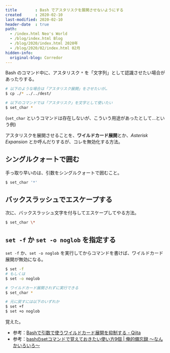 ```yaml
---
title        : Bash でアスタリスクを展開させないようにする
created      : 2020-02-10
last-modified: 2020-02-10
header-date  : true
path:
  - /index.html Neo's World
  - /blog/index.html Blog
  - /blog/2020/index.html 2020年
  - /blog/2020/02/index.html 02月
hidden-info:
  original-blog: Corredor
---
```


Bash のコマンド中に、アスタリスク `*` を「文字列」として認識させたい場合があったりする。

```bash
# 以下のような場合は「アスタリスク展開」をさせたいが…
$ cp ./* ../../dest/

# 以下のコマンドでは「アスタリスク」を文字として使いたい
$ set_char *
```

(`set_char` というコマンドは存在しないが、こういう用途があったとして…という例)

アスタリスクを展開させることを、**ワイルドカード展開**とか、*Asterisk Expansion* とか呼んだりするが、コレを無効化する方法。

## シングルクォートで囲む

手っ取り早いのは、引数をシングルクォートで囲むこと。

```bash
$ set_char '*'
```

## バックスラッシュでエスケープする

次に、バックスラッシュ文字を付与してエスケープしてやる方法。

```bash
$ set_char \*
```

## `set -f` か `set -o noglob` を指定する

`set -f` か、`set -o noglob` を実行してからコマンドを書けば、ワイルドカード展開が無効になる。

```bash
$ set -f
# もしくは
$ set -o noglob

# ワイルドカード展開されずに実行できる
$ set_char *

# 元に戻すには以下のいずれか
$ set +f
$ set +o noglob
```

覚えた。

- 参考：[Bashで引数で使うワイルドカード展開を抑制する - Qiita](https://qiita.com/mo12ino/items/250681cd4448dae843b9)
- 参考：[bashのsetコマンドで覚えておきたい使い方9個 | 俺的備忘録 〜なんかいろいろ〜](https://orebibou.com/2015/12/bash%E3%81%AEset%E3%82%B3%E3%83%9E%E3%83%B3%E3%83%89%E3%81%A7%E8%A6%9A%E3%81%88%E3%81%A6%E3%81%8A%E3%81%8D%E3%81%9F%E3%81%84%E4%BD%BF%E3%81%84%E6%96%B99%E5%80%8B/)
